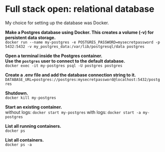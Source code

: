 # Full stack open: relational database

My choice for setting up the database was Docker.

**Make a Postgres database using Docker. This creates a volume (-v) for persistent data storage.**  
`docker run --name my-postgres -e POSTGRES_PASSWORD=mysecretpassword -p 5432:5432 -v my_postgres_data:/var/lib/postgresql/data postgres`

**Open a terminal inside the Postgres container.**  
**Use the `postgres` user to connect to the default database.**  
`docker exec -it my-postgres psql -U postgres postgres`

**Create a .env file and add the database connection string to it.**  
`DATABASE_URL=postgres://postgres:mysecretpassword@localhost:5432/postgres`

**Shutdown.**  
`docker kill my-postgres`

**Start an existing container.**  
without logs: `docker start my-postgres`
with logs: `docker start -a my-postgres`

**List all running containers.**  
`docker ps`

**List all containers.**  
`docker ps -a`




